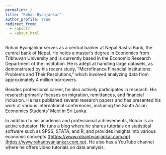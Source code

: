 ```yaml
---
permalink: /
title: "Rohan Byanjankar"
author_profile: true
redirect_from: 
  - /about/
  - /about.html
---
```


Rohan Byanjankar serves as a central banker at Nepal Rastra Bank, the central bank of Nepal. He holds a master’s degree in Economics from Tribhuvan University and is currently based in the Economic Research Department of the institution. He is adept at handling large datasets, as demonstrated by his recent study, "Microfinance Financial Institutions: Problems and Their Resolutions," which involved analyzing data from approximately 4 million borrowers.

Besides professional career, he also actively participates in research. His reserach primarily focuses on migration, remittances, and financial inclusion. He has published several research papers and has presented his work at various international conferences, including the South Asian Economics Students’ Meet in Sri Lanka.

In addition to his academic and professional achievements, Rohan is an active educator. He runs a blog where he shares tutorials on statistical software such as SPSS, STATA, and R, and provides insights into various economic concepts ([https://www.rohanbyanjankar.com.np](https://www.rohanbyanjankar.com.np). He also has a YouTube channel where he offers video tutorials on data analysis.
